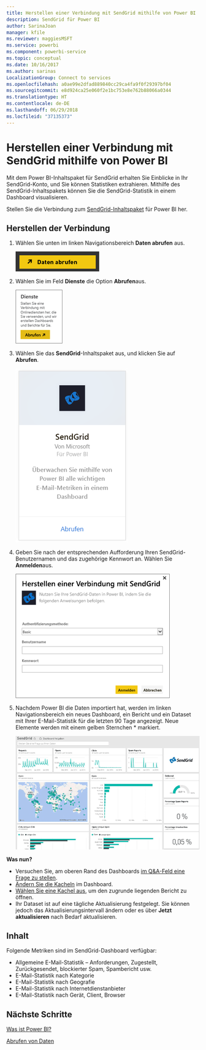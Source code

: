 ```yaml
---
title: Herstellen einer Verbindung mit SendGrid mithilfe von Power BI
description: SendGrid für Power BI
author: SarinaJoan
manager: kfile
ms.reviewer: maggiesMSFT
ms.service: powerbi
ms.component: powerbi-service
ms.topic: conceptual
ms.date: 10/16/2017
ms.author: sarinas
LocalizationGroup: Connect to services
ms.openlocfilehash: a0ae99e2dfad889840cc29ca4fa9f0f29397bf04
ms.sourcegitcommit: e8d924ca25e060f2e1bc753e8e762b88066a0344
ms.translationtype: HT
ms.contentlocale: de-DE
ms.lasthandoff: 06/29/2018
ms.locfileid: "37135373"
---
```

# <a name="connect-to-sendgrid-with-power-bi"></a>Herstellen einer Verbindung mit SendGrid mithilfe von Power BI
Mit dem Power BI-Inhaltspaket für SendGrid erhalten Sie Einblicke in Ihr SendGrid-Konto, und Sie können Statistiken extrahieren. Mithilfe des SendGrid-Inhaltspakets können Sie die SendGrid-Statistik in einem Dashboard visualisieren.

Stellen Sie die Verbindung zum [SendGrid-Inhaltspaket](https://app.powerbi.com/getdata/services/sendgrid) für Power BI her.

## <a name="how-to-connect"></a>Herstellen der Verbindung
1. Wählen Sie unten im linken Navigationsbereich **Daten abrufen** aus.
   
   ![](media/service-connect-to-sendgrid/pbi_getdata.png) 
2. Wählen Sie im Feld **Dienste** die Option **Abrufen**aus.
   
   ![](media/service-connect-to-sendgrid/pbi_getservices.png) 
3. Wählen Sie das **SendGrid**-Inhaltspaket aus, und klicken Sie auf **Abrufen**.
   
   ![](media/service-connect-to-sendgrid/sendgrid.png) 
4. Geben Sie nach der entsprechenden Aufforderung Ihren SendGrid-Benutzernamen und das zugehörige Kennwort an. Wählen Sie **Anmelden**aus.
   
   ![](media/service-connect-to-sendgrid/pbi_sendgridsignin.png)
5. Nachdem Power BI die Daten importiert hat, werden im linken Navigationsbereich ein neues Dashboard, ein Bericht und ein Dataset mit Ihrer E-Mail-Statistik für die letzten 90 Tage angezeigt. Neue Elemente werden mit einem gelben Sternchen \* markiert.
   
   ![](media/service-connect-to-sendgrid/pbi_sendgriddash.png)

**Was nun?**

* Versuchen Sie, am oberen Rand des Dashboards [im Q&A-Feld eine Frage zu stellen](power-bi-q-and-a.md).
* [Ändern Sie die Kacheln](service-dashboard-edit-tile.md) im Dashboard.
* [Wählen Sie eine Kachel aus](service-dashboard-tiles.md), um den zugrunde liegenden Bericht zu öffnen.
* Ihr Dataset ist auf eine tägliche Aktualisierung festgelegt. Sie können jedoch das Aktualisierungsintervall ändern oder es über **Jetzt aktualisieren** nach Bedarf aktualisieren.

## <a name="whats-included"></a>Inhalt
Folgende Metriken sind im SendGrid-Dashboard verfügbar:

* Allgemeine E-Mail-Statistik – Anforderungen, Zugestellt, Zurückgesendet, blockierter Spam, Spambericht usw.
* E-Mail-Statistik nach Kategorie
* E-Mail-Statistik nach Geografie
* E-Mail-Statistik nach Internetdienstanbieter
* E-Mail-Statistik nach Gerät, Client, Browser

## <a name="next-steps"></a>Nächste Schritte
[Was ist Power BI?](power-bi-overview.md)

[Abrufen von Daten](service-get-data.md)

